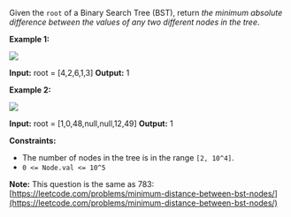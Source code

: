 
Given the  `root`  of a Binary Search Tree (BST), return  _the minimum absolute difference between the values of any two different nodes in the tree_.

**Example 1:**

![](https://assets.leetcode.com/uploads/2021/02/05/bst1.jpg)

**Input:** root = [4,2,6,1,3]
**Output:** 1

**Example 2:**

![](https://assets.leetcode.com/uploads/2021/02/05/bst2.jpg)

**Input:** root = [1,0,48,null,null,12,49]
**Output:** 1

**Constraints:**

-   The number of nodes in the tree is in the range  `[2, 10^4]`.
-   `0 <= Node.val <= 10^5`

**Note:**  This question is the same as 783:  [https://leetcode.com/problems/minimum-distance-between-bst-nodes/](https://leetcode.com/problems/minimum-distance-between-bst-nodes/)